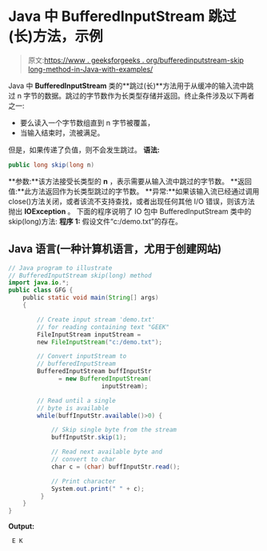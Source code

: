 # Java 中 BufferedInputStream 跳过(长)方法，示例

> 原文:[https://www . geeksforgeeks . org/bufferedinputstream-skip long-method-in-Java-with-examples/](https://www.geeksforgeeks.org/bufferedinputstream-skiplong-method-in-java-with-examples/)

Java 中 **BufferedInputStream** 类的**跳过(长)**方法用于从缓冲的输入流中跳过 n 字节的数据。跳过的字节数作为长类型存储并返回。终止条件涉及以下两者之一:

*   要么读入一个字节数组直到 n 字节被覆盖，
*   当输入结束时，流被满足。

但是，如果传递了负值，则不会发生跳过。
**语法:**

```java
public long skip(long n)
```

**参数:**该方法接受长类型的 **n** ，表示需要从输入流中跳过的字节数。
**返回值:**此方法返回作为长类型跳过的字节数。
**异常:**如果该输入流已经通过调用 close()方法关闭，或者该流不支持查找，或者出现任何其他 I/O 错误，则该方法抛出 **IOException** 。
下面的程序说明了 IO 包中 BufferedInputStream 类中的 skip(long)方法:
**程序 1:** 假设文件“c:/demo.txt”的存在。

## Java 语言(一种计算机语言，尤用于创建网站)

```java
// Java program to illustrate
// BufferedInputStream skip(long) method
import java.io.*;
public class GFG {
    public static void main(String[] args)
    {

        // Create input stream 'demo.txt'
        // for reading containing text "GEEK"
        FileInputStream inputStream = 
        new FileInputStream("c:/demo.txt");

        // Convert inputStream to 
        // bufferedInputStream
        BufferedInputStream buffInputStr 
              = new BufferedInputStream(
                          inputStream);

        // Read until a single
        // byte is available
        while(buffInputStr.available()>0) {

            // Skip single byte from the stream
            buffInputStr.skip(1);

            // Read next available byte and
            // convert to char
            char c = (char) buffInputStr.read();

            // Print character
            System.out.print(" " + c);
         }
    }
}
```

**Output:** 

```java
 E K
```